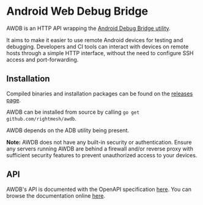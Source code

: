 # Android Web Debug Bridge

AWDB is an HTTP API wrapping the [Android Debug Bridge utility](https://developer.android.com/studio/command-line/adb).

It aims to make it easier to use remote Android devices for testing and debugging. Developers and CI tools can interact with devices on remote hosts through a simple HTTP interface, without the need to configure SSH access and port-forwarding.

## Installation

Compiled binaries and installation packages can be found on the [releases page](https://github.com/RightMesh/awdb/releases).

AWDB can be installed from source by calling `go get github.com/rightmesh/awdb`.

AWDB depends on the ADB utility being present.

**Note:** AWDB does not have any built-in security or authentication. Ensure any servers running AWDB are behind a firewall and/or reverse proxy with sufficient security features to prevent unauthorized access to your devices.

## API

AWDB's API is documented with the OpenAPI specification [here](api/openapi-spec/awdb.yml). You can browse the documentation online [here](https://redocly.github.io/redoc/?url=https://raw.githubusercontent.com/RightMesh/awdb/master/api/openapi-spec/awdb.yml).
